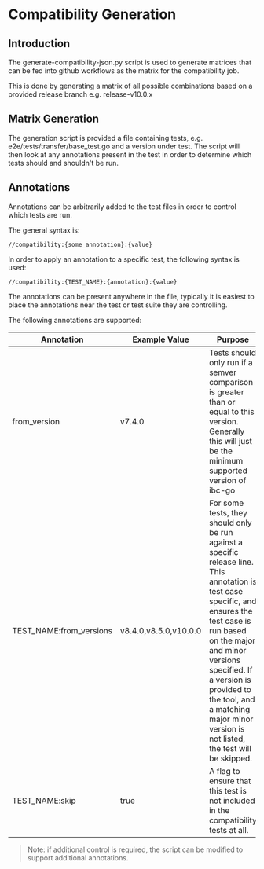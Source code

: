 # Compatibility Generation

## Introduction

The generate-compatibility-json.py script is used to generate matrices that can be fed into github workflows
as the matrix for the compatibility job.

This is done by generating a matrix of all possible combinations based on a provided release branch
e.g. release-v10.0.x

## Matrix Generation

The generation script is provided a file containing tests, e.g. e2e/tests/transfer/base_test.go and a version under
test. The script will then look at any annotations present in the test in order to determine which tests should
and shouldn't be run.

## Annotations

Annotations can be arbitrarily added to the test files in order to control which tests are run.

The general syntax is:

`//compatibility:{some_annotation}:{value}`

In order to apply an annotation to a specific test, the following syntax is used:

`//compatibility:{TEST_NAME}:{annotation}:{value}`

The annotations can be present anywhere in the file, typically it is easiest to place the annotations near the test
or test suite they are controlling.

The following annotations are supported:

| Annotation              | Example Value        | Purpose                                                                                                                                                                                                                                                                                                             | Example in test file                                                                 |
|-------------------------|----------------------|---------------------------------------------------------------------------------------------------------------------------------------------------------------------------------------------------------------------------------------------------------------------------------------------------------------------|--------------------------------------------------------------------------------------|
| from_version            | v7.4.0               | Tests should only run if a semver comparison is greater than or equal to this version. Generally this will just be the minimum supported version of ibc-go                                                                                                                                                          | // compatibility:from_version:v7.4.0                                                 |
| TEST_NAME:from_versions | v8.4.0,v8.5.0,v10.0.0 | For some tests, they should only be run against a specific release line. This annotation is test case specific, and ensures the test case is run based on the major and minor versions specified. If a version is provided to the tool, and a matching major minor version is not listed, the test will be skipped. | // compatibility:TestScheduleIBCUpgrade_Succeeds:from_versions: v8.4.0,v8.5.0,v10.0.0 |
| TEST_NAME:skip          | true                 | A flag to ensure that this test is not included in the compatibility tests at all.                                                                                                                                                                                                                                  | // compatibility:TestMsgSendTx_SuccessfulSubmitGovProposal:skip:true                 |

> Note: if additional control is required, the script can be modified to support additional annotations.
